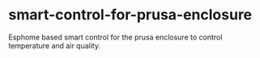 # smart-control-for-prusa-enclosure
Esphome based smart control for the prusa enclosure to control temperature and air quality. 
